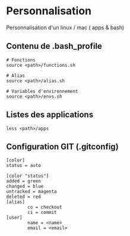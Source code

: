Personnalisation
=======

Personnalisation d'un linux / mac ( apps & bash)


## Contenu de .bash_profile

```
# Fonctions
source <path>/functions.sh

# Alias
source <path>/alias.sh

# Variables d'environnement
source <path>/envs.sh

```

## Listes des applications

```
less <path>/apps
```

## Configuration GIT (.gitconfig)

```
[color]
status = auto

[color "status"]
added = green
changed = blue
untracked = magenta
deleted = red
[alias]
        co = checkout
        ci = commit
[user]
        name = <name>
        email = <email>
```